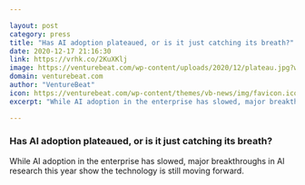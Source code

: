 ```yaml
---

layout: post
category: press
title: "Has AI adoption plateaued, or is it just catching its breath?"
date: 2020-12-17 21:16:30
link: https://vrhk.co/2KuXKlj
image: https://venturebeat.com/wp-content/uploads/2020/12/plateau.jpg?w=1200&strip=all
domain: venturebeat.com
author: "VentureBeat"
icon: https://venturebeat.com/wp-content/themes/vb-news/img/favicon.ico
excerpt: "While AI adoption in the enterprise has slowed, major breakthroughs in AI research this year show the technology is still moving forward."

---
```


### Has AI adoption plateaued, or is it just catching its breath?

While AI adoption in the enterprise has slowed, major breakthroughs in AI research this year show the technology is still moving forward.